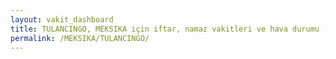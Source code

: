 ```yaml
---
layout: vakit_dashboard
title: TULANCINGO, MEKSIKA için iftar, namaz vakitleri ve hava durumu - ilçe/eyalet seç
permalink: /MEKSIKA/TULANCINGO/
---
```


<script type="text/javascript">
  var GLOBAL_COUNTRY = 'MEKSIKA';
  var GLOBAL_CITY = 'TULANCINGO';
  var GLOBAL_STATE = '';
  var lat = 72;
  var lon = 21;
</script>
